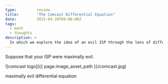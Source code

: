 ```yaml
---
type:         review
title:        "The Comcast Differential Equation"
date:         2015-04-20T08:00:00Z
tags:
  - math
  - thoughts
description: >
  In which we explore the idea of an evil ISP through the lens of differential equations.
---
```


Suppose that your ISP were maximally evil.

![comcast logo]({{ page.image_asset_path }}/comcast.jpg)

maximally evil differential equation

<div id="jxgbox" style="margin: auto; width: 400px; height: 400px"></div>
<script type="text/javascript" src="//cdnjs.cloudflare.com/ajax/libs/jsxgraph/0.99.3/jsxgraphcore.js"></script>
<script type="text/javascript">
var board = JXG.JSXGraph.initBoard('jxgbox', {boundingbox: [0, 10, 10, 0], axis: false, grid: false, showCopyright: false});
var p0 =  board.create('point',
  [
    function () {
      var coords = new JXG.Coords(JXG.COORDS_BY_SCREEN, [0, board.canvasHeight], board);
      return coords.usrCoords;
    }
  ],
  {needsRegularUpdate: false, visible: false}
);

var pX = board.create('point',
  [
    function () {
      var coords = new JXG.Coords(JXG.COORDS_BY_SCREEN, [board.canvasWidth, board.canvasHeight], board);
      return coords.usrCoords;
    }
  ],
  {needsRegularUpdate: false, visible: false}
);

var pY = board.create('point',
  [
    function () {
      var coords = new JXG.Coords(JXG.COORDS_BY_SCREEN, [0, 0], board);
      return coords.usrCoords;
    }
  ],
  {needsRegularUpdate: false, visible: false}
);


var xAxis = board.create('axis', [p0, pX],
  {
    ticks: { drawZero: true, label: { offset: [0, 8] } }
  }
);
var yAxis = board.create('axis', [p0, pY],
  {
    ticks: { drawZero: true }
  }
);
// time
var t = board.create('slider', [[0.8, 9.7], [2.5, 9.7], [1, 5, 100]],
  {
    name: 'time remaining',
    snapWidth: 1,
    precision: 0,
    point1: { frozen: true },
    point2: { frozen: true },
  }
);
// size of download
var k = board.create('slider', [[0.8, 9.2], [2.5, 9.2], [1, 6, 100]],
  {
    name: 'download size',
    snapWidth: 1,
    precision: 0,
    point1: { frozen: true },
    point2: { frozen: true },
  }
);

board.create('functiongraph',
  [
    // y = -k * e(-x/T) + k
    function(x) { return -k.Value()*Math.exp(-x/t.Value()) + k.Value(); },
    0
  ]
);

// asymptote
board.create('functiongraph',
  [
    // y = k
    function(x) { return k.Value(); }
  ],
  {dash:1}
);

function getAestheticBoundingBox() {
  var kMag = k.Value();
  var tMag = t.Value();
  var safeMinimum = 10;
  var limit = Math.max(safeMinimum, 1.15 * Math.max(k.Value(), t.Value()));
  
  return [0, Math.ceil(limit), Math.ceil(limit), 0];
}

k.on('drag', function() {
  board.setBoundingBox(getAestheticBoundingBox());
});

t.on('drag', function() {
  board.setBoundingBox(getAestheticBoundingBox());
});
</script>